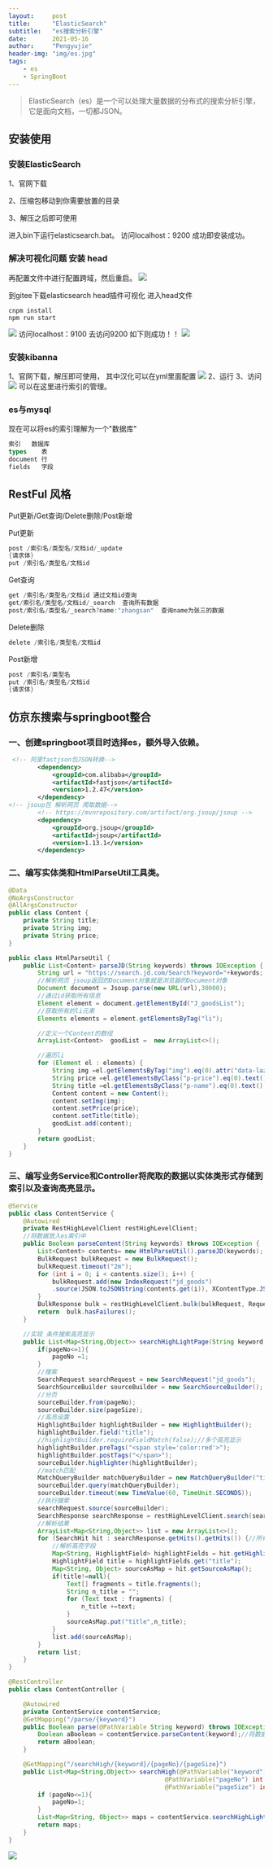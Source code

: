 ```yaml
---
layout:     post
title:      "ElasticSearch"
subtitle:   "es搜索分析引擎"
date:       2021-05-16
author:     "Pengyujie"
header-img: "img/es.jpg"
tags:
    - es
    - SpringBoot
---
```


>ElasticSearch（es）是一个可以处理大量数据的分布式的搜索分析引擎，它是面向文档，一切都JSON。



## 安装使用

### 安装ElasticSearch

  1、官网下载  

  2、压缩包移动到你需要放置的目录  

  3、解压之后即可使用

进入bin下运行elasticsearch.bat。
访问localhost：9200 成功即安装成功。


### 解决可视化问题  安装 head

再配置文件中进行配置跨域，然后重启。
<img src="/img/notes/es/2.png" >


到gitee下载elasticsearch head插件可视化 进入head文件
```linux
cnpm install 
npm run start
```
<img src="/img/notes/es/3.png" >
访问localhost：9100 去访问9200 如下则成功！！
<img src="/img/notes/es/4.png" >

### 安装kibanna

1、官网下载，解压即可使用，
其中汉化可以在yml里面配置
<img src="/img/notes/es/5.png" >
2、运行
3、访问
<img src="/img/notes/es/6.png" >
可以在这里进行索引的管理。

### es与mysql

现在可以将es的索引理解为一个"数据库"
```sql
索引	 数据库
types	 表
document 行
fields   字段
```

## RestFul 风格

Put更新/Get查询/Delete删除/Post新增

Put更新
```java
post /索引名/类型名/文档id/_update
{请求体}
put /索引名/类型名/文档id
```
Get查询
```java
get /索引名/类型名/文档id 通过文档id查询
get/索引名/类型名/文档id/_search  查询所有数据
post/索引名/类型名/_search?name:"zhangsan"  查询name为张三的数据
```
Delete删除
```java
delete /索引名/类型名/文档id
```
Post新增
```java
post /索引名/类型名
put /索引名/类型名/文档id
{请求体}
```

## 仿京东搜索与springboot整合

### 一、创建springboot项目时选择es，额外导入依赖。
```xml
 <!-- 阿里fastjson包JSON转换-->
        <dependency>
            <groupId>com.alibaba</groupId>
            <artifactId>fastjson</artifactId>
            <version>1.2.47</version>
        </dependency>
<!-- jsoup包 解析网页 爬取数据-->
        <!-- https://mvnrepository.com/artifact/org.jsoup/jsoup -->
        <dependency>
            <groupId>org.jsoup</groupId>
            <artifactId>jsoup</artifactId>
            <version>1.13.1</version>
        </dependency>
```
### 二、编写实体类和HtmlParseUtil工具类。
```java
@Data
@NoArgsConstructor
@AllArgsConstructor
public class Content {
    private String title;
    private String img;
    private String price;
}
```
```java
public class HtmlParseUtil {
    public List<Content> parseJD(String keywords) throws IOException {
        String url = "https://search.jd.com/Search?keyword="+keywords;
        //解析网页 jsoup返回的Document对象就是浏览器的Document对象
        Document document = Jsoup.parse(new URL(url),30000);
        //通过id获取所有信息
        Element element = document.getElementById("J_goodsList");
        //获取所有的li元素
        Elements elements = element.getElementsByTag("li");

        //定义一个Content的数组
        ArrayList<Content>  goodList =  new ArrayList<>();

        //遍历li
        for (Element el : elements) {
            String img =el.getElementsByTag("img").eq(0).attr("data-lazy-img");
            String price =el.getElementsByClass("p-price").eq(0).text();
            String title =el.getElementsByClass("p-name").eq(0).text();
            Content content = new Content();
            content.setImg(img);
            content.setPrice(price);
            content.setTitle(title);
            goodList.add(content);
        }
        return goodList;
    }
}
```

### 三、编写业务Service和Controller将爬取的数据以实体类形式存储到索引以及查询高亮显示。
```java
@Service
public class ContentService {
    @Autowired
    private RestHighLevelClient restHighLevelClient;
    //将数据放入es索引中
    public Boolean parseContent(String keywords) throws IOException {
        List<Content> contents= new HtmlParseUtil().parseJD(keywords);
        BulkRequest bulkRequest = new BulkRequest();
        bulkRequest.timeout("2m");
        for (int i = 0; i < contents.size(); i++) {
            bulkRequest.add(new IndexRequest("jd_goods")
            .source(JSON.toJSONString(contents.get(i)), XContentType.JSON));
        }
        BulkResponse bulk = restHighLevelClient.bulk(bulkRequest, RequestOptions.DEFAULT);
        return  bulk.hasFailures();
    }

    //实现 条件搜索高亮显示
    public List<Map<String,Object>> searchHighLightPage(String keyword, int pageNo, int pageSize) throws IOException {
        if(pageNo<=1){
            pageNo =1;
        }
        //搜索
        SearchRequest searchRequest = new SearchRequest("jd_goods");
        SearchSourceBuilder sourceBuilder = new SearchSourceBuilder();
        //分页
        sourceBuilder.from(pageNo);
        sourceBuilder.size(pageSize);
        //高亮设置
        HighlightBuilder highlightBuilder = new HighlightBuilder();
        highlightBuilder.field("title");
        //highlightBuilder.requireFieldMatch(false);//多个高亮显示
        highlightBuilder.preTags("<span style='color:red'>");
        highlightBuilder.postTags("</span>");
        sourceBuilder.highlighter(highlightBuilder);
        //match匹配
        MatchQueryBuilder matchQueryBuilder = new MatchQueryBuilder("title",keyword);
        sourceBuilder.query(matchQueryBuilder);
        sourceBuilder.timeout(new TimeValue(60, TimeUnit.SECONDS));
        //执行搜索
        searchRequest.source(sourceBuilder);
        SearchResponse searchResponse = restHighLevelClient.search(searchRequest, RequestOptions.DEFAULT);
        //解析结果
        ArrayList<Map<String,Object>> list = new ArrayList<>();
        for (SearchHit hit : searchResponse.getHits().getHits()) {//所有的数据在hits中
            //解析高亮字段
            Map<String, HighlightField> highlightFields = hit.getHighlightFields();
            HighlightField title = highlightFields.get("title");
            Map<String, Object> sourceAsMap = hit.getSourceAsMap();
            if(title!=null){
                Text[] fragments = title.fragments();
                String n_title = "";
                for (Text text : fragments) {
                    n_title +=text;
                }
                sourceAsMap.put("title",n_title);
            }
            list.add(sourceAsMap);
        }
        return list;
    }
}
```
```java
@RestController
public class ContentController {

    @Autowired
    private ContentService contentService;
    @GetMapping("/parse/{keyword}")
    public Boolean parse(@PathVariable String keyword) throws IOException {
        Boolean aBoolean = contentService.parseContent(keyword);//将数据存入 es索引
        return aBoolean;
    }

    @GetMapping("/searchHigh/{keyword}/{pageNo}/{pageSize}")
    public List<Map<String,Object>> searchHigh(@PathVariable("keyword") String keyword,
                                           @PathVariable("pageNo") int pageNo,
                                           @PathVariable("pageSize") int pageSize) throws IOException {
        if (pageNo<=1){
            pageNo=1;
        }
        List<Map<String, Object>> maps = contentService.searchHighLightPage(keyword, pageNo, pageSize);
        return maps;
    }
}
```
<img src="/img/notes/es/7.png" >